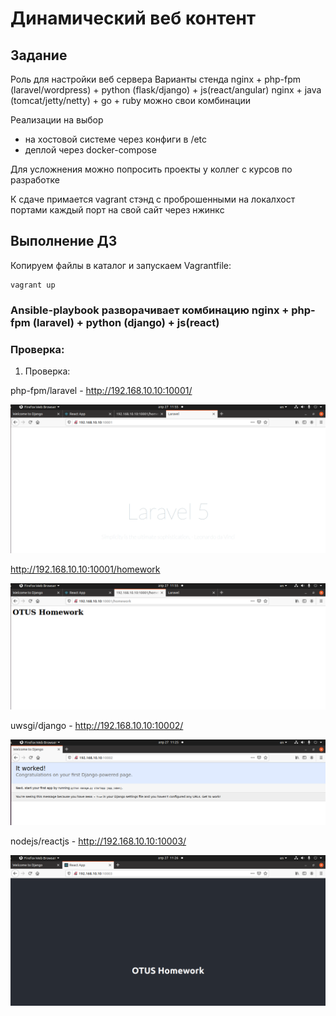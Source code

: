 # Динамический веб контент

## Задание

Роль для настройки веб сервера Варианты стенда nginx + php-fpm (laravel/wordpress) + python (flask/django) + js(react/angular) nginx + java (tomcat/jetty/netty) + go + ruby можно свои комбинации

Реализации на выбор

- на хостовой системе через конфиги в /etc
- деплой через docker-compose

Для усложнения можно попросить проекты у коллег с курсов по разработке

К сдаче примается vagrant стэнд с проброшенными на локалхост портами каждый порт на свой сайт через нжинкс

## Выполнение ДЗ

Копируем файлы в каталог и запускаем Vagrantfile:

```shell
vagrant up
```

### Ansible-playbook разворачивает комбинацию nginx + php-fpm (laravel) + python (django) + js(react)

### Проверка:

1. Проверка:

php-fpm/laravel - http://192.168.10.10:10001/

![image 1](https://github.com/IvanPrivalov/HW26/blob/master/screens/10001.png)

http://192.168.10.10:10001/homework

![image 2](https://github.com/IvanPrivalov/HW26/blob/master/screens/10001hw.png)

uwsgi/django - http://192.168.10.10:10002/

![image 3](https://github.com/IvanPrivalov/HW26/blob/master/screens/10002.png)

nodejs/reactjs - http://192.168.10.10:10003/

![image 4](https://github.com/IvanPrivalov/HW26/blob/master/screens/10003.png)



